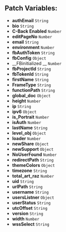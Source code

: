 ## Patch Variables:

* __authEmail__ ```String```
* __bio__ ```String```
* __C-Back Enabled__ ```Number```
* __editPageNo__ ```Number```
* __email__ ```String```
* __environment__ ```Number```
* __fbAuthToken__ ```String```
* __fbConfig__ ```Object```
* __FBinitialized __ ```Number```
* __fbProjectId__ ```String```
* __fbTokenId__ ```String```
* __firstName__ ```String```
* __FrameType__ ```String```
* __functionPath__ ```String```
* __global_doc__ ```Object```
* __height__ ```Number```
* __ip__ ```String```
* __ipv6__ ```Object```
* __is_Portrait__ ```Number```
* __isAuth__ ```Number```
* __lastName__ ```String```
* __level_obj__ ```Object```
* __loader__ ```Number```
* __newShare__ ```Object```
* __newSupport__ ```Object```
* __NoUserFound__ ```Number```
* __redirectPath__ ```String```
* __themeColors__ ```Object```
* __timezone__ ```String```
* __total_art_raz__ ```Number```
* __uid__ ```String```
* __urlPath__ ```String```
* __username__ ```String```
* __usersListner__ ```Object```
* __userStatus__ ```String```
* __utcOffset__ ```String```
* __version__ ```String```
* __width__ ```Number```
* __wssSelect__ ```String```

